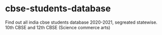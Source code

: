 # cbse-students-database
Find out all india cbse students database 2020-2021, segreated statewise. 10th CBSE and 12th CBSE (Science commerce arts)
